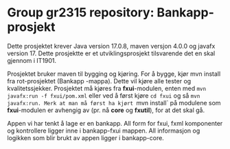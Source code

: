 # Group gr2315 repository: Bankapp-prosjekt

Dette prosjektet krever Java version 17.0.8, maven versjon 4.0.0 og javafx version 17. 
Dette prosjektte er et utviklingsprosjekt tilsvarende det en skal gjennom i IT1901. 

Prosjektet bruker maven til bygging og kjøring. For å bygge, kjør mvn install fra rot-prosjektet (Bankapp -mappa). Dette vil kjøre alle tester og kvalitetssjekker. 
Prosjektet må kjøres fra **fxui**-modulen, enten med `mvn javafx:run -f fxui/pom.xml` eller ved å først kjøre `cd fxui` og så `mvn javafx:run. Merk at man må først ha kjørt `mvn install` på modulene som **fxui**-modulen er avhengig av (pr. nå **core** og **fxutil**), for at det skal gå.

Appen vi har tenkt å lage er en bankapp. All form for fxui, fxml komponenter og kontrollere ligger inne i bankapp-fxui mappen. All informasjon og logikken som blir brukt av appen ligger i bankapp-core. 

